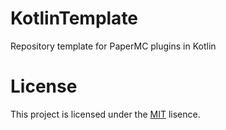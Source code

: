 # KotlinTemplate

Repository template for PaperMC plugins in Kotlin

# License
This project is licensed under the [MIT](https://opensource.org/licenses/MIT) lisence.
